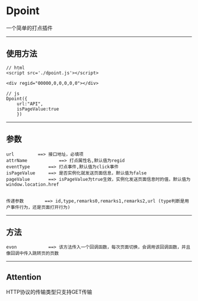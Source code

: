 # Dpoint

一个简单的打点插件

***
## 使用方法

	// html
	<script src='./dpoint.js'></script>

	<div regid="00000,0,0,0,0,0"></div>

	// js
	Dpoint({
		url:"API",
		isPageValue:true
		})

***
## 参数
	
	url			==>	接口地址，必填项
	attrName			==>	打点属性名,默认值为regid
	eventType		==>	打点事件,默认值为click事件
	isPageValue		==>	是否实例化就发送页面信息，默认值为false
	pageValue		==>	isPageValue为true生效，实例化发送页面信息时的值，默认值为window.location.href


	传递参数		==> id,type,remarks0,remarks1,remarks2,url (type判断是用户事件行为，还是页面打开行为)


***
## 方法

	evon			==>	该方法传入一个回调函数，每次页面切换，会调用该回调函数，并且像回调中传入跳转页的页数


***
## Attention

  HTTP协议的传输类型只支持GET传输

